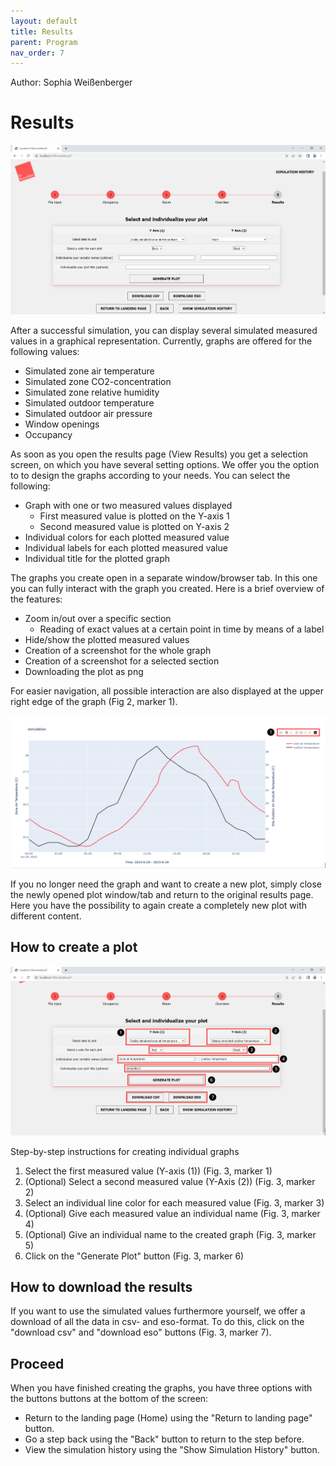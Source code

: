 ```yaml
---
layout: default
title: Results
parent: Program
nav_order: 7
---
```


Author: Sophia Weißenberger
# Results

![Figg. 1](images/ViewResults1.PNG)


After a successful simulation, you can display several simulated measured values in a graphical representation. Currently, graphs are offered for the following values:

  * Simulated zone air temperature
  * Simulated zone CO2-concentration
  * Simulated zone relative humidity
  * Simulated outdoor temperature
  * Simulated outdoor air pressure 
  * Window openings
  * Occupancy

As soon as you open the results page (View Results) you get a selection screen, on which you have several setting options. We offer you the option to to design the graphs according to your needs. You can select the following:

  * Graph with one or two measured values displayed
     * First measured value is plotted on the Y-axis 1
     * Second measured value is plotted on Y-axis 2
  * Individual colors for each plotted measured value
  * Individual labels for each plotted measured value
  * Individual title for the plotted graph

The graphs you create open in a separate window/browser tab. In this one you can fully interact with the graph you created. Here is a brief overview of the features:

   * Zoom in/out over a specific section
      * Reading of exact values at a certain point in time by means of a label
   * Hide/show the plotted measured values 
   * Creation of a screenshot for the whole graph
   * Creation of a screenshot for a selected section
   * Downloading the plot as png

For easier navigation, all possible interaction are also displayed at the upper right edge of the graph (Fig 2, marker 1).

![Figg. 2](images/ViewResults3Marker.PNG)

If you no longer need the graph and want to create a new plot, simply close the newly opened plot window/tab and return to the original results page. Here you have the possibility to again create a completely new plot with different content.

## How to create a plot

![Figg. 3](images/ViewResults2Marker.PNG)

Step-by-step instructions for creating individual graphs
1. Select the first measured value (Y-axis (1)) (Fig. 3, marker 1)
2. (Optional) Select a second measured value (Y-Axis (2)) (Fig. 3, marker 2)
3. Select an individual line color for each measured value (Fig. 3, marker 3)
4. (Optional) Give each measured value an individual name (Fig. 3, marker 4)
5. (Optional) Give an individual name to the created graph (Fig. 3, marker 5)
6. Click on the "Generate Plot" button (Fig. 3, marker 6)

## How to download the results
If you want to use the simulated values furthermore yourself, we offer a download of all the data in csv- and eso-format. To do this, click on the "download csv" and "download eso" buttons (Fig. 3, marker 7).

## Proceed
When you have finished creating the graphs, you have three options with the buttons buttons at the bottom of the screen:
   * Return to the landing page (Home) using the "Return to landing page" button.
   * Go a step back using the "Back" button to return to the step before.
   * View the simulation history using the "Show Simulation History" button.
